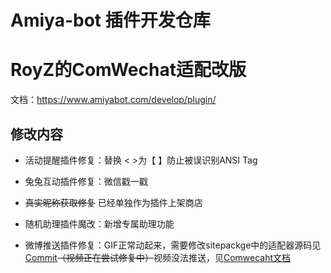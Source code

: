 # Amiya-bot 插件开发仓库
# RoyZ的ComWechat适配改版

文档：https://www.amiyabot.com/develop/plugin/

## 修改内容
- 活动提醒插件修复：替换 < >为【 】防止被误识别ANSI Tag

- 兔兔互动插件修复：微信戳一戳

- ~~真实昵称获取修复~~ 已经单独作为插件上架商店

- 随机助理插件魔改：新增专属助理功能

- 微博推送插件修复：GIF正常动起来，需要修改sitepackge中的适配器源码见[Commit](https://github.com/RoyZ-iwnl/Amiya-Bot-core/commit/b8bb0070e26fd2e41806d46ac3849ff82aab7474)~~（视频正在尝试修复中）~~视频没法推送，见[Comwecaht文档](https://justundertaker.github.io/ComWeChatBotClient/message/#%E8%A7%86%E9%A2%91)